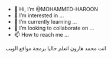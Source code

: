 - 👋 Hi, I’m @MOHAMMED-HAROON
- 👀 I’m interested in ...
- 🌱 I’m currently learning ...
- 💞️ I’m looking to collaborate on ...
- 📫 How to reach me ...

<!---
MOHAMMED-HAROON/MOHAMMED-HAROON is a ✨ special ✨ repository because its `README.md` (this file) appears on your GitHub profile.
You can click the Preview link to take a look at your changes.
--->
انت محمد هارون اتعلم حاليا برمجة مواقع الويب
